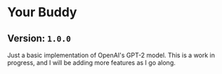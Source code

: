 # Your Buddy
## Version: `1.0.0`

Just a basic implementation of OpenAI's GPT-2 model. This is a work in progress, and I will be adding more features as I go along.
